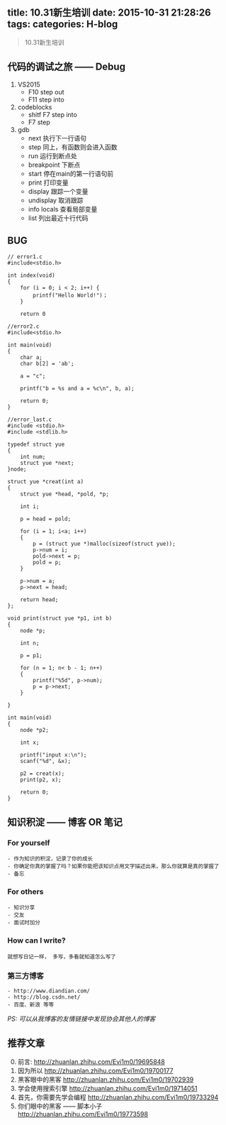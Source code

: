 title: 10.31新生培训
date: 2015-10-31 21:28:26
tags: 
categories: H-blog
---
> 10.31新生培训

<!--more-->

## 代码的调试之旅 —— Debug
 1. VS2015
    - F10 step out
    - F11 step into
 2. codeblocks
    - shitf F7 step into
    - F7 step
 3. gdb
    - next 执行下一行语句
    - step 同上，有函数则会进入函数
    - run 运行到断点处
    - breakpoint 下断点
    - start 停在main的第一行语句前
    - print 打印变量
    - display 跟踪一个变量
    - undisplay 取消跟踪
    - info locals 查看局部变量
    - list 列出最近十行代码

## BUG
```
// error1.c
#include<stdio.h>

int index(void)
{
	for (i = 0; i < 2; i++) {
		printf("Hello World!")；
	}
	
	return 0
```

```
//error2.c
#include<stdio.h>

int main(void)
{
	char a;
	char b[2] = 'ab';

	a = "c";

	printf("b = %s and a = %c\n", b, a);

	return 0;
}
```

```
//error_last.c
#include <stdio.h>
#include <stdlib.h>

typedef struct yue
{
	int num;
	struct yue *next;
}node;

struct yue *creat(int a)
{
	struct yue *head, *pold, *p;

	int i;

	p = head = pold;

	for (i = 1; i<a; i++)
	{
		p = (struct yue *)malloc(sizeof(struct yue));
		p->num = i;
		pold->next = p;
		pold = p;
	}

	p->num = a;
	p->next = head;

	return head;
};

void print(struct yue *p1, int b)
{
	node *p;

	int n;

	p = p1;

	for (n = 1; n< b - 1; n++)
	{
		printf("%5d", p->num);
		p = p->next;
	}

}

int main(void)
{
	node *p2;

	int x;

	printf("input x:\n");
	scanf("%d", &x);

	p2 = creat(x);
	print(p2, x);

	return 0;
}

```
## 知识积淀 —— 博客 OR 笔记
### For yourself
    - 作为知识的积淀，记录了你的成长
    - 你确定你真的掌握了吗？如果你能把该知识点用文字描述出来，那么你就算是真的掌握了
    - 备忘
### For others
    - 知识分享
    - 交友
    - 面试时加分
### How can I write?
    就想写日记一样， 多写，多看就知道怎么写了
### 第三方博客
    - http://www.diandian.com/
    - http://blog.csdn.net/
    - 百度、新浪 等等

*PS: 可以从我博客的友情链接中发现协会其他人的博客*

## 推荐文章
 0. 前言: http://zhuanlan.zhihu.com/Evi1m0/19695848
 1. 因为所以 http://zhuanlan.zhihu.com/Evi1m0/19700177
 2. 黑客眼中的黑客 http://zhuanlan.zhihu.com/Evi1m0/19702939
 3. 学会使用搜索引擎 http://zhuanlan.zhihu.com/Evi1m0/19714051
 4. 首先，你需要先学会编程 http://zhuanlan.zhihu.com/Evi1m0/19733294
 5. 你们眼中的黑客 —— 脚本小子 http://zhuanlan.zhihu.com/Evi1m0/19773598